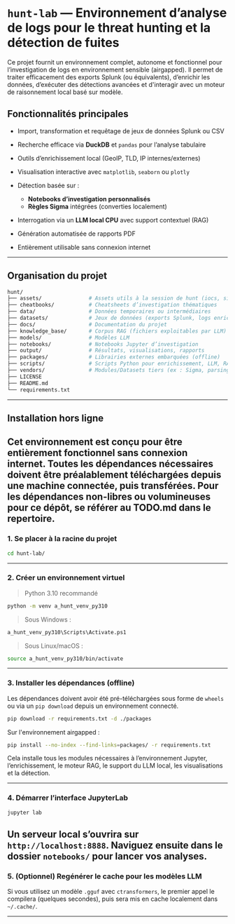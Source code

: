# `hunt-lab` — Environnement d’analyse de logs pour le threat hunting et la détection de fuites

Ce projet fournit un environnement complet, autonome et fonctionnel pour l’investigation de logs en environnement sensible (airgapped). Il permet de traiter efficacement des exports Splunk (ou équivalents), d’enrichir les données, d’exécuter des détections avancées et d'interagir avec un moteur de raisonnement local basé sur modèle.

## Fonctionnalités principales

* Import, transformation et requêtage de jeux de données Splunk ou CSV
* Recherche efficace via **DuckDB** et `pandas` pour l’analyse tabulaire
* Outils d’enrichissement local (GeoIP, TLD, IP internes/externes)
* Visualisation interactive avec `matplotlib`, `seaborn` ou `plotly`
* Détection basée sur :

  * **Notebooks d’investigation personnalisés**
  * **Règles Sigma** intégrées (converties localement)
* Interrogation via un **LLM local CPU** avec support contextuel (RAG)
* Génération automatisée de rapports PDF
* Entièrement utilisable sans connexion internet

---

## Organisation du projet

```bash
hunt/
├── assets/               # Assets utils à la session de hunt (iocs, sigma...)
├── cheatbooks/           # Cheatsheets d’investigation thématiques
├── data/                 # Données temporaires ou intermédiaires
├── datasets/             # Jeux de données (exports Splunk, logs enrichis)
├── docs/                 # Documentation du projet
├── knowledge_base/       # Corpus RAG (fichiers exploitables par LLM)
├── models/               # Modèles LLM
├── notebooks/            # Notebooks Jupyter d’investigation
├── output/               # Résultats, visualisations, rapports
├── packages/             # Librairies externes embarquées (offline)
├── scripts/              # Scripts Python pour enrichissement, LLM, RAG
├── vendors/              # Modules/Datasets tiers (ex : Sigma, parsing YAML, rules)
├── LICENSE
├── README.md
└── requirements.txt
```

---

## Installation hors ligne

Cet environnement est conçu pour être **entièrement fonctionnel sans connexion internet**. Toutes les dépendances nécessaires doivent être préalablement téléchargées depuis une machine connectée, puis transférées.
Pour les dépendances non-libres ou volumineuses pour ce dépôt, se référer au TODO.md dans le repertoire.
---

### 1. **Se placer à la racine du projet**

```bash
cd hunt-lab/
```

---
### 2. **Créer un environnement virtuel**

> Python 3.10 recommandé

```bash
python -m venv a_hunt_venv_py310
```

> Sous Windows :

```ps
a_hunt_venv_py310\Scripts\Activate.ps1
```

> Sous Linux/macOS :

```bash
source a_hunt_venv_py310/bin/activate
```

---

### 3. **Installer les dépendances (offline)**

Les dépendances doivent avoir été pré-téléchargées sous forme de `wheels` ou via un `pip download` depuis un environnement connecté.
```bash
pip download -r requirements.txt -d ./packages
```
Sur l'environnement airgapped :
```bash
pip install --no-index --find-links=packages/ -r requirements.txt
```

Cela installe tous les modules nécessaires à l’environnement Jupyter, l’enrichissement, le moteur RAG, le support du LLM local, les visualisations et la détection.

---

### 4. **Démarrer l’interface JupyterLab**

```bash
jupyter lab
```

Un serveur local s’ouvrira sur `http://localhost:8888`.
Naviguez ensuite dans le dossier `notebooks/` pour lancer vos analyses.
---

### 5. **(Optionnel) Regénérer le cache pour les modèles LLM**

Si vous utilisez un modèle `.gguf` avec `ctransformers`, le premier appel le compilera (quelques secondes), puis sera mis en cache localement dans `~/.cache/`.

---